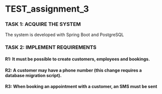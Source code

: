 # TEST_assignment_3

### TASK 1: ACQUIRE THE SYSTEM
The system is developed with Spring Boot and PostgreSQL

### TASK 2: IMPLEMENT REQUIREMENTS 

#### R1: It must be possible to create customers, employees and bookings.

#### R2: A customer may have a phone number (this change requires a database migration script).

#### R3: When booking an appointment with a customer, an SMS must be sent


